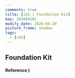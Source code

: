 ```yaml
---
comments: true
title: [iOS ) Foundation Kit]
key: 202004201
modify_date: 2020-04-20
picture_frame: shadow
tags:
  - [iOS]
---
```


## Foundation Kit

#### Reference )
